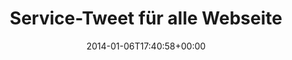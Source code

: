 ---
retweeted: false
source: <a href="http://twitter.com" rel="nofollow">Twitter Web Client</a>
entities:
  hashtags: []
  symbols: []
  user_mentions: []
  urls: []
display_text_range:
- '0'
- '102'
favorite_count: '2'
id_str: '420248642285350912'
truncated: false
retweet_count: '5'
id: '420248642285350912'
created_at: Mon Jan 06 17:40:58 +0000 2014
favorited: false
full_text: "Service-Tweet für alle Webseiten-Besitzer: \nBitte aktualisiert eure ©
  2013 Fußzeilen.\n\nGern geschehen."
lang: de
tags:
- pesos:twitter
date: '2014-01-06T17:40:58+00:00'
src: https://twitter.com/bascht/status/420248642285350912
original_url: https://twitter.com/bascht/status/420248642285350912
type: twitter_tweet
text: "Service-Tweet für alle Webseiten-Besitzer: \nBitte aktualisiert eure © 2013
  Fußzeilen.\n\nGern geschehen."
title: Service-Tweet für alle Webseite

---